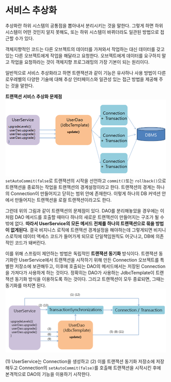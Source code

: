 # 서비스 추상화
추상화란 하위 시스템의 공통점을 뽑아내서 분리시키는 것을 말한다. 그렇게 하면 하위 시스템이 어떤 것인지 알지 못해도, 또는 하위 시스템이 바뀌더라도 일관된 방법으로 접근할 수가 있다.


객체지향적인 코드는 다른 오브젝트의 데이터를 가져와서 작업하는 대신 데이터를 갖고 있는 다른 오브젝트에게 작업을 해달라고 요청한다. 오브젝트에게 데이터를 요구하지 말고 작업을 요청하라는 것이 객체지향 프로그래밍의 가장 기본이 되는 원리이다. 

일반적으로 서비스 추상화라고 하면 트랜잭션과 같이 기능은 유사하나 사용 방법이 다른 로우레벨의 다양한 기술에 대해 추상 인터페이스와 일관성 있는 접근 방법을 제공해 주는 것을 말한다. 

**트랜잭션 서비스 추상화 문제점**<br>
![](transactionproblem.PNG)
`setAutoCommit(false`로 트랜잭션의 시작을 선언하고 `commit()`또는 `rollback()`으로 트랜잭션을 종료하는 작업을 트랜잭션의 경계설정이라고 한다. 트랜잭션의 경계는 하나의 Connection이 만들어지고 닫히는 범위 안에 존재한다. 이렇게 하나의 DB 커넥션 안에서 만들어지는 트랜잭션을 로컬 트랜잭션이라고도 한다. 

그런데 위의 그림과 같이 트랜잭션의 문제점이 있다. DAO를 분리해놓았을 경우에는 이처럼 DAO 메서드를 호출할 때마다 하나의 새로운 트랜잭션이 만들어지는 구조가 될 수밖에 없다. **따라서 UserService의 모든 메서드 전체를 하나의 트랜잭션으로 묶을 방법이 없게된다.** 결국 비지니스 로직에 트랜잭션 경계설정을 해야하는데 그렇게되면 비지니스로직에 데이터 액세스 코드가 들어가게 되므로 단일책임원칙도 어긋나고, DB에 의존적인 코드가 돼버린다. 

이를 위해 스프링이 제안하는 방법은 독립적인 **트랜잭션 동기화** 방식이다. 트랜잭션 동기화란 UserService에서 트랜잭션을 시작하기 위해 만든 Connection 오브젝트를 특별한 저장소에 보관해두고, 이후에 호출되는 DAO의 메서드에서는 저장된 Connection을 가져다가 사용하게 하는 것이다. 정확히는 DAO가 사용하는 JdbcTemplate이 트랜잭션 동기화 방식을 이용하도록 하는 것이다. 그리고  트랜잭션이 모두 종료되면, 그때는 동기화를 마치면 된다.
![](transactionsync.PNG)

(1) UserService는 Connection을 생성하고 (2) 이를 트랜잭션 동기화 저장소에 저장해두고 Connection의 `setAutoCommit(false)`를 호출해 트랜잭션을 시작시킨 후에 본격적으로 DAO의 기능을 이용하기 시작한다.